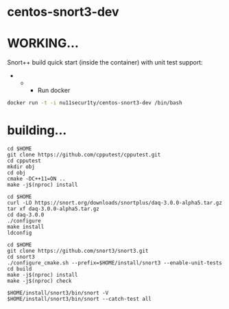 # centos-snort3-dev
# WORKING...
Snort++ build quick start (inside the container) with unit test support:


- - - Run docker

```bash
docker run -t -i nu11secur1ty/centos-snort3-dev /bin/bash
```
# building...

```
cd $HOME
git clone https://github.com/cpputest/cpputest.git
cd cpputest
mkdir obj
cd obj
cmake -DC++11=ON ..
make -j$(nproc) install

cd $HOME
curl -LO https://snort.org/downloads/snortplus/daq-3.0.0-alpha5.tar.gz
tar xf daq-3.0.0-alpha5.tar.gz
cd daq-3.0.0
./configure
make install
ldconfig

cd $HOME
git clone https://github.com/snort3/snort3.git
cd snort3
./configure_cmake.sh --prefix=$HOME/install/snort3 --enable-unit-tests
cd build
make -j$(nproc) install
make -j$(nproc) check

$HOME/install/snort3/bin/snort -V
$HOME/install/snort3/bin/snort --catch-test all
```
